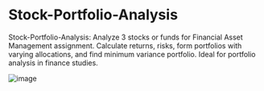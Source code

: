 # Stock-Portfolio-Analysis
Stock-Portfolio-Analysis: Analyze 3 stocks or funds for Financial Asset Management assignment. Calculate returns, risks, form portfolios with varying allocations, and find minimum variance portfolio. Ideal for portfolio analysis in finance studies.

![image](https://github.com/tinsertic99/Stock-Portfolio-Analysis/assets/62834451/588b5387-979e-4ed0-8b1d-17699b09729a)


